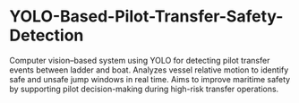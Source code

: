 # YOLO-Based-Pilot-Transfer-Safety-Detection
Computer vision–based system using YOLO for detecting pilot transfer events between ladder and boat. Analyzes vessel relative motion to identify safe and unsafe jump windows in real time. Aims to improve maritime safety by supporting pilot decision-making during high-risk transfer operations.
